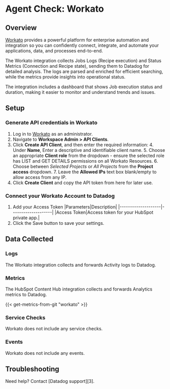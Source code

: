 # Agent Check: Workato

## Overview


[Workato][1] provides a powerful platform for enterprise automation and integration so you can confidently connect, integrate, and automate your applications, data, and processes end-to-end.

The Workato integration collects Jobs Logs (Recipe execution) and Status Metrics (Connection and Recipe state), sending them to Datadog for detailed analysis. The logs are parsed and enriched for efficient searching, while the metrics provide insights into operational status.

The integration includes a dashboard that shows Job execution status and duration, making it easier to monitor and understand trends and issues.

## Setup

### Generate API credentials in Workato

1. Log in to [Workato][2] as an administrator. 
2. Navigate to **Workspace Admin > API Clients**.
3. Click **Create API Client**, and then enter the required information:
   4. Under **Name**, Enter a descriptive and identifiable client name.
   5. Choose an appropriate **Client role** from the dropdown - ensure the selected role has LIST and GET DETAILS permissions on all Workato Resources.
   6. Choose between _Selected Projects_ or _All Projects_ from the **Project access** dropdown.
   7. Leave the **Allowed IPs** text box blank/empty to allow access from any IP.
8. Click **Create Client** and copy the API token from here for later use.       

### Connect your Workato Account to Datadog

1. Add your Access Token
    |Parameters|Description|
    |--------------------|--------------------|
    |Access Token|Access token for your HubSpot private app.|
2. Click the Save button to save your settings.

## Data Collected

### Logs 

The Workato integration collects and forwards Activity logs to Datadog.

### Metrics

The HubSpot Content Hub integration collects and forwards Analytics metrics to Datadog.

{{< get-metrics-from-git "workato" >}}

### Service Checks

Workato does not include any service checks.

### Events

Workato does not include any events.

## Troubleshooting

Need help? Contact [Datadog support][3].

[1]: https://www.workato.com
[2]: https://app.workato.com/users/sign_in
[2]: https://app.datadoghq.com/account/settings/agent/latest
